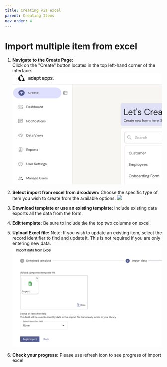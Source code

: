 ```yaml
---
title: Creating via excel
parent: Creating Items
nav_order: 4
---
```


# Import multiple item from excel

1.  **Navigate to the Create Page:**    
    Click on the "Create" button located in the top left-hand corner of the interface.
    ![](../create_button.png)

2.  **Select import from excel from dropdown:**
    Choose the specific type of item you wish to create from the available options.
    ![](../create_normal/icon_dropdown.png)

3.  **Download template or use an existing template:**
    include existing data exports all the data from the form.

4.  **Edit template:**
    Be sure to include the the top two columns on excel.



5.  **Upload Excel file:**
    Note: If you wish to update an existing item, select the record identifier to find and update it. This is not required if you are only entering new data.
    ![](Import_process_start.png)



6.  **Check your progress:**
    Please use refresh icon to see progress of import excel

    